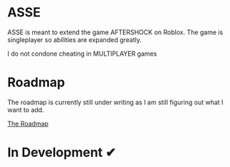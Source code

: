 # ASSE

ASSE is meant to extend the game AFTERSHOCK on Roblox. The game is singleplayer so abilities are expanded greatly.

I do not condone cheating in MULTIPLAYER games

# Roadmap

The roadmap is currently still under writing as I am still figuring out what I want to add.

[The Roadmap](ROADMAP.md)

# In Development ✔
